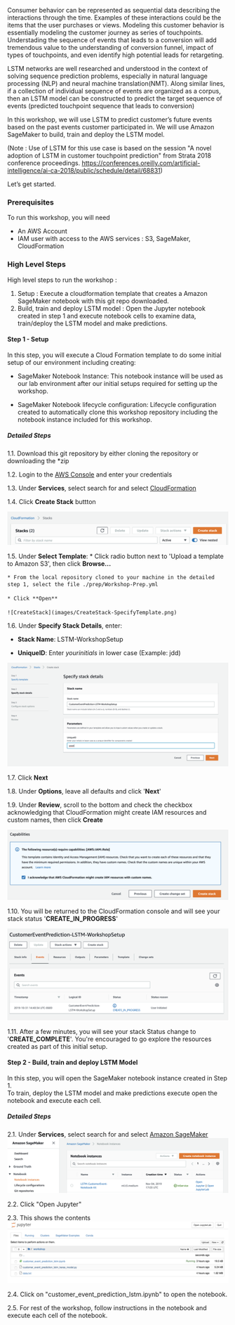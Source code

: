 Consumer behavior can be represented as sequential data describing the interactions through the time. Examples of these interactions could be the items that the user purchases or views.  Modeling this   customer behavior is essentially modeling the customer journey as series of touchpoints.  Understading the sequence of events that leads to a conversion will add tremendous value to the understanding of conversion funnel, impact of types of touchpoints, and even identify high potential leads for retargeting.

LSTM networks are well researched and understood in the context of solving sequence prediction problems, especially in natural language processing (NLP) and neural machine translation(NMT).  Along similar lines, if a collection of individual sequence of events are organized as a corpus, then an LSTM model can be constructed to predict the target sequence of events (predicted touchpoint sequence that leads to conversion)

In this workshop, we will use LSTM to predict customer’s future events based on the past events customer participated in.  We will use Amazon SageMaker to build, train and deploy the LSTM model.

(Note : Use of LSTM for this use case is based on the session "A novel adoption of LSTM in customer touchpoint prediction" from Strata 2018 conference proceedings. https://conferences.oreilly.com/artificial-intelligence/ai-ca-2018/public/schedule/detail/68831)

Let’s get started. 


### Prerequisites

To run this workshop, you will need 
* An AWS Account 
* IAM user with access to the AWS services : S3, SageMaker, CloudFormation 

### High Level Steps

High level steps to run the workshop :

1. Setup : Execute a cloudformation template that creates a Amazon SageMaker notebook with this git repo downloaded.
2. Build, train and deploy LSTM model : Open the Jupyter notebook created in step 1 and execute notebook cells to examine data, train/deploy the LSTM model and make predictions.

#### Step 1 - Setup

In this step, you will execute a Cloud Formation template to do some initial setup of our environment including creating:

* SageMaker Notebook Instance: This notebook instance will be used as our lab environment after our initial setups required for setting up the workshop.

* SageMaker Notebook lifecycle configuration: Lifecycle configuration created to automatically clone this workshop repository including the notebook instance included for this workshop.

##### Detailed Steps

1.1. Download this git repository by either cloning the repository or downloading the *zip

1.2. Login to the [AWS Console](https://https://console.aws.amazon.com/) and enter your credentials

1.3. Under **Services**, select search for and select [CloudFormation](https://console.aws.amazon.com/cloudformation)

1.4. Click **Create Stack** buttton

   ![CreateStack](images/CreateStack.png)
   
1.5. Under **Select Template**:
    * Click radio button next to 'Upload a template to Amazon S3', then click **Browse...**

    * From the local repository cloned to your machine in the detailed step 1, select the file ./prep/Workshop-Prep.yml

    * Click **Open**
    
    ![CreateStack](images/CreateStack-SpecifyTemplate.png)
    
1.6. Under **Specify Stack Details**, enter: 

   * **Stack Name**: LSTM-WorkshopSetup 

   *  **UniqueID**: Enter *yourinitials* in lower case (Example: jdd)

   ![CreateStack](images/CreateStack-SpecifyStackDetails.png)

1.7. Click **Next**

1.8. Under **Options**, leave all defaults and click '**Next**'

1.9. Under **Review**, scroll to the bottom and check the checkbox acknowledging that CloudFormation might create IAM resources and custom names, then click **Create**

![CreateStack](images/CreateStack-IAMCapabilities.png)

1.10. You will be returned to the CloudFormation console and will see your stack status '**CREATE_IN_PROGRESS**'

![CreateStack](images/CreateStack-CreateInProgress.png)

1.11. After a few minutes, you will see your stack Status change to '**CREATE_COMPLETE**'.  You're encouraged to go explore the resources created as part of this initial setup. 


#### Step 2 - Build, train and deploy LSTM Model
In this step, you will open the SageMaker notebook instance created in Step 1.  
To train, deploy the LSTM model and make predictions execute open the notebook and execute each cell.
  
##### Detailed Steps
 
2.1. Under **Services**, select search for and select [Amazon SageMaker](https://console.aws.amazon.com/sagemaker)
![CreateStack](images/SageMakerDashboard.png) 

2.2. Click "Open Jupyter"

2.3. This shows the contents
![CreateStack](images/JupyterView.png) 

2.4. Click on "customer_event_prediction_lstm.ipynb" to open the notebook.  

2.5. For rest of the workshop, follow instructions in the notebook and execute each cell of the notebook.  
